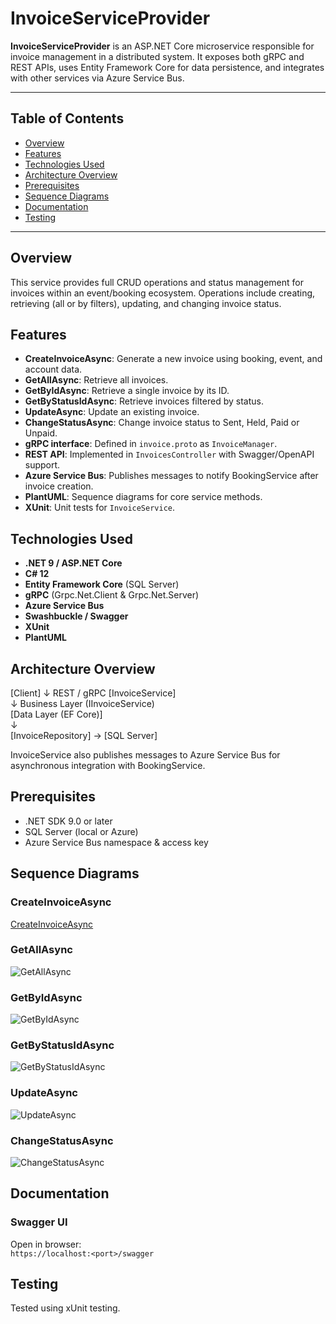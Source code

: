# InvoiceServiceProvider

**InvoiceServiceProvider** is an ASP.NET Core microservice responsible for invoice management in a distributed system. It exposes both gRPC and REST APIs, uses Entity Framework Core for data persistence, and integrates with other services via Azure Service Bus.

---

## Table of Contents

- [Overview](#overview)  
- [Features](#features)  
- [Technologies Used](#technologies-used)  
- [Architecture Overview](#architecture-overview)  
- [Prerequisites](#prerequisites)  
- [Sequence Diagrams](#sequence-diagrams)  
- [Documentation](#documentation)  
- [Testing](#testing)  

---

## Overview

This service provides full CRUD operations and status management for invoices within an event/booking ecosystem. Operations include creating, retrieving (all or by filters), updating, and changing invoice status.

## Features

- **CreateInvoiceAsync**: Generate a new invoice using booking, event, and account data.  
- **GetAllAsync**: Retrieve all invoices.  
- **GetByIdAsync**: Retrieve a single invoice by its ID.  
- **GetByStatusIdAsync**: Retrieve invoices filtered by status.  
- **UpdateAsync**: Update an existing invoice.  
- **ChangeStatusAsync**: Change invoice status to Sent, Held, Paid or Unpaid.  
- **gRPC interface**: Defined in `invoice.proto` as `InvoiceManager`.  
- **REST API**: Implemented in `InvoicesController` with Swagger/OpenAPI support.  
- **Azure Service Bus**: Publishes messages to notify BookingService after invoice creation.  
- **PlantUML**: Sequence diagrams for core service methods.  
- **XUnit**: Unit tests for `InvoiceService`.

## Technologies Used

- **.NET 9 / ASP.NET Core**  
- **C# 12**  
- **Entity Framework Core** (SQL Server)  
- **gRPC** (Grpc.Net.Client & Grpc.Net.Server)  
- **Azure Service Bus**  
- **Swashbuckle / Swagger**  
- **XUnit**  
- **PlantUML**

## Architecture Overview

[Client]
   ↓  REST / gRPC
[InvoiceService]  
   ↓  Business Layer (IInvoiceService)  
[Data Layer (EF Core)]  
   ↓  
[InvoiceRepository] → [SQL Server]

InvoiceService also publishes messages to Azure Service Bus for asynchronous integration with BookingService.

## Prerequisites

- .NET SDK 9.0 or later
- SQL Server (local or Azure)
- Azure Service Bus namespace & access key

## Sequence Diagrams

### CreateInvoiceAsync
[CreateInvoiceAsync](https://github.com/user-attachments/assets/2200e51f-cd39-4f1a-9598-b90382010231)

### GetAllAsync
![GetAllAsync](https://github.com/user-attachments/assets/7d20fada-b91d-408b-8999-06c39a0df37d)

### GetByIdAsync
![GetByIdAsync](https://github.com/user-attachments/assets/d60561d4-2093-4215-afcb-7425e17ca9d5)

### GetByStatusIdAsync
![GetByStatusIdAsync](https://github.com/user-attachments/assets/54409d88-894e-41a4-8cca-67fe6c3e5d5f)

### UpdateAsync
![UpdateAsync](https://github.com/user-attachments/assets/b32e6156-917a-4537-93c8-f77a48f4e474)

### ChangeStatusAsync
![ChangeStatusAsync](https://github.com/user-attachments/assets/0a6275bc-a2c3-448e-85db-dc3356141753)

## Documentation

### Swagger UI

Open in browser:  
`https://localhost:<port>/swagger`

## Testing

Tested using xUnit testing.
